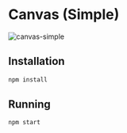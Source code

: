 # Canvas (Simple)
![canvas-simple](https://cloud.githubusercontent.com/assets/157787/7107472/ed953e2e-e198-11e4-92c8-1d42b731ad76.gif)

## Installation
```sh
npm install
```

## Running
```sh
npm start
```
